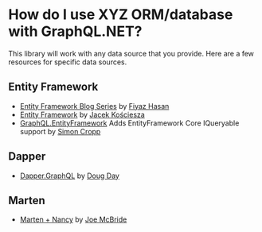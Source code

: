 # How do I use XYZ ORM/database with GraphQL.NET?

This library will work with any data source that you provide.  Here are a few resources for specific data sources.


## Entity Framework
* [Entity Framework Blog Series](https://github.com/fiyazbinhasan/GraphQLCore/tree/master) by [Fiyaz Hasan](https://twitter.com/FiyazBinHasan)
* [Entity Framework](https://github.com/JacekKosciesza/StarWars) by [Jacek Kościesza](https://github.com/JacekKosciesza)
* [GraphQL.EntityFramework](https://github.com/SimonCropp/GraphQL.EntityFramework) Adds EntityFramework Core IQueryable support by [Simon Cropp](https://github.com/SimonCropp/)

## Dapper
* [Dapper.GraphQL](https://github.com/landmarkhw/Dapper.GraphQL) by [Doug Day](https://github.com/dougrday)

## Marten
* [Marten + Nancy](https://github.com/joemcbride/marten/blob/graphql2/src/DinnerParty/Modules/GraphQLModule.cs) by [Joe McBride](https://github.com/joemcbride)
